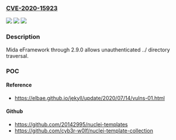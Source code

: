 ### [CVE-2020-15923](https://cve.mitre.org/cgi-bin/cvename.cgi?name=CVE-2020-15923)
![](https://img.shields.io/static/v1?label=Product&message=n%2Fa&color=blue)
![](https://img.shields.io/static/v1?label=Version&message=n%2Fa&color=blue)
![](https://img.shields.io/static/v1?label=Vulnerability&message=n%2Fa&color=brighgreen)

### Description

Mida eFramework through 2.9.0 allows unauthenticated ../ directory traversal.

### POC

#### Reference
- https://elbae.github.io/jekyll/update/2020/07/14/vulns-01.html

#### Github
- https://github.com/20142995/nuclei-templates
- https://github.com/cyb3r-w0lf/nuclei-template-collection

